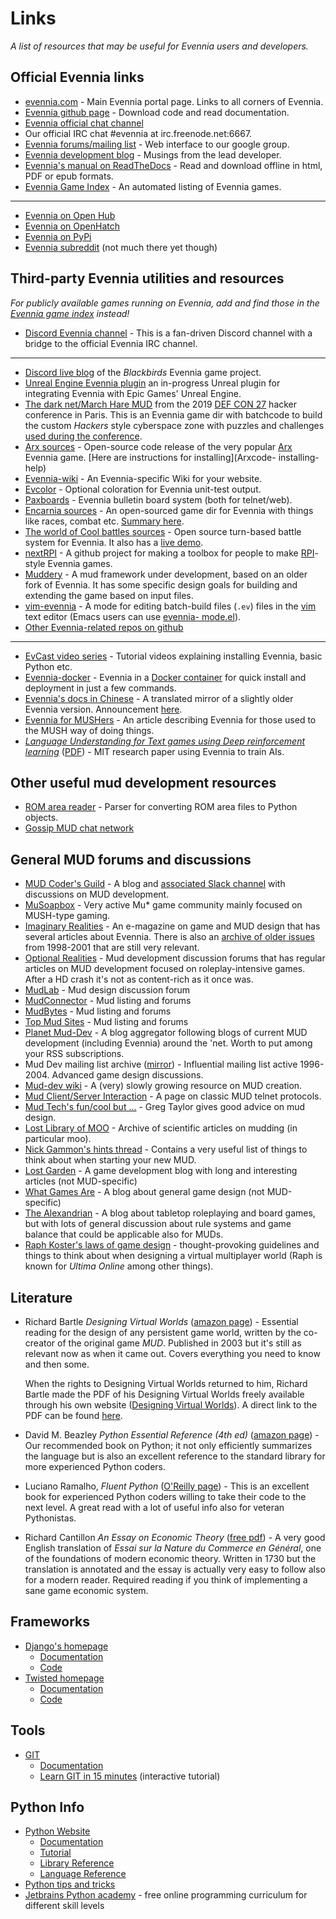 # Links

*A list of resources that may be useful for Evennia users and developers.*

## Official Evennia links

- [evennia.com](https://www.evennia.com) - Main Evennia portal page. Links to all corners of Evennia.
- [Evennia github page](https://github.com/evennia/evennia) - Download code and read documentation.
- [Evennia official chat
channel](https://webchat.freenode.net/?channels=evennia&uio=MT1mYWxzZSY5PXRydWUmMTE9MTk1JjEyPXRydWUbb)
- Our official IRC chat #evennia at irc.freenode.net:6667.
- [Evennia forums/mailing list](https://groups.google.com/group/evennia) - Web interface to our
google group.
- [Evennia development blog](https://evennia.blogspot.com/) - Musings from the lead developer.
- [Evennia's manual on ReadTheDocs](https://readthedocs.org/projects/evennia/) - Read and download
offline in html, PDF or epub formats.
- [Evennia Game Index](http://games.evennia.com/) - An automated listing of Evennia games.
----
- [Evennia on Open Hub](https://www.openhub.net/p/6906)
- [Evennia on OpenHatch](https://openhatch.org/projects/Evennia)
- [Evennia on PyPi](https://pypi.python.org/pypi/Evennia-MUD-Server/)
- [Evennia subreddit](https://www.reddit.com/r/Evennia/) (not much there yet though)

## Third-party Evennia utilities and resources

*For publicly available games running on Evennia, add and find those in the [Evennia game
index](http://games.evennia.com) instead!*

- [Discord Evennia channel](https://discord.gg/NecFePw) - This is a fan-driven Discord channel with
a bridge to the official Evennia IRC channel.

---

- [Discord live blog](https://discordapp.com/channels/517176782357528616/517176782781415434) of the
_Blackbirds_ Evennia game project.
- [Unreal Engine Evennia plugin](https://www.unrealengine.com/marketplace/en-US/slug/evennia-plugin)
  an in-progress Unreal plugin for integrating Evennia with Epic Games' Unreal Engine.
- [The dark net/March Hare MUD](https://github.com/thedarknet/evennia) from the 2019 [DEF CON
27](https://www.defcon.org/html/defcon-27/dc-27-index.html) hacker conference in Paris. This is an
Evennia game dir with batchcode to build the custom _Hackers_ style cyberspace zone with puzzles and
challenges [used during the conference](https://dcdark.net/home#).
- [Arx sources](https://github.com/Arx-Game/arxcode) - Open-source code release of the very popular
[Arx](https://play.arxmush.org/) Evennia game. [Here are instructions for installing](Arxcode-
installing-help)
- [Evennia-wiki](https://github.com/vincent-lg/evennia-wiki) - An Evennia-specific Wiki for your
website.
- [Evcolor](https://github.com/taladan/Pegasus/blob/origin/world/utilities/evcolor) - Optional
coloration for Evennia unit-test output.
- [Paxboards](https://github.com/aurorachain/paxboards) - Evennia bulletin board system (both for
telnet/web).
- [Encarnia sources](https://github.com/whitehorse-io/encarnia) - An open-sourced game dir for
Evennia with things like races, combat etc. [Summary
here](https://www.reddit.com/r/MUD/comments/6z6s3j/encarnia_an_evennia_python_mud_code_base_with/).
- [The world of Cool battles sources](https://github.com/FlutterSprite/coolbattles) - Open source
turn-based battle system for Evennia. It also has a [live demo](http://wcb.battlestudio.com/).
- [nextRPI](https://github.com/cluebyte/nextrpi) - A github project for making a toolbox for people
to make [RPI](https://www.topmudsites.com/forums/showthread.php?t=4804)-style Evennia games.
- [Muddery](https://github.com/muddery/muddery) - A mud framework under development, based on an
older fork of Evennia. It has some specific design goals for building and extending the game based
on input files.
- [vim-evennia](https://github.com/amfl/vim-evennia) - A mode for editing batch-build files (`.ev`)
files in the [vim](https://www.vim.org/) text editor (Emacs users can use [evennia-
mode.el](https://github.com/evennia/evennia/blob/master/evennia/utils/evennia-mode.el)).
- [Other Evennia-related repos on github](https://github.com/search?p=1&q=evennia)
----
- [EvCast video series](https://www.youtube.com/playlist?list=PLyYMNttpc-SX1hvaqlUNmcxrhmM64pQXl) -
Tutorial videos explaining installing Evennia, basic Python etc.
- [Evennia-docker](https://github.com/gtaylor/evennia-docker) - Evennia in a [Docker
container](https://www.docker.com/) for quick install and deployment in just a few commands.
- [Evennia's docs in Chinese](http://www.evenniacn.com/) - A translated mirror of a slightly older
Evennia version. Announcement [here](https://groups.google.com/forum/#!topic/evennia/3AXS8ZTzJaA).
- [Evennia for MUSHers](https://musoapbox.net/topic/1150/evennia-for-mushers) - An article describing
Evennia for those used to the MUSH way of doing things.
- *[Language Understanding for Text games using Deep reinforcement
learning](http://news.mit.edu/2015/learning-language-playing-computer-games-0924#_msocom_1)*
([PDF](https://people.csail.mit.edu/karthikn/pdfs/mud-play15.pdf)) - MIT research paper using Evennia
to train AIs.

## Other useful mud development resources

- [ROM area reader](https://github.com/ctoth/area_reader) - Parser for converting ROM area files to
Python objects.
- [Gossip MUD chat network](https://gossip.haus/)

## General MUD forums and discussions

- [MUD Coder's Guild](https://mudcoders.com/) - A blog and [associated Slack
  channel](https://slack.mudcoders.com/) with discussions on MUD development.
- [MuSoapbox](https://www.musoapbox.net/) - Very active Mu* game community mainly focused on MUSH-type gaming.
- [Imaginary Realities](http://journal.imaginary-realities.com/) - An e-magazine on game and MUD
  design that has several articles about Evennia. There is also an
  [archive of older issues](http://disinterest.org/resource/imaginary-realities/)
  from 1998-2001 that are still very relevant.
- [Optional Realities](http://optionalrealities.com/) - Mud development discussion forums that has
  regular articles on MUD development focused on roleplay-intensive games. After a HD crash it's not
  as content-rich as it once was.
- [MudLab](http://mudlab.org/) - Mud design discussion forum
- [MudConnector](http://www.mudconnect.com/) - Mud listing and forums
- [MudBytes](http://www.mudbytes.net/) - Mud listing and forums
- [Top Mud Sites](http://www.topmudsites.com/) - Mud listing and forums
- [Planet Mud-Dev](http://planet-muddev.disinterest.org/) - A blog aggregator following blogs of
  current MUD development (including Evennia) around the 'net. Worth to put among your RSS
  subscriptions.
- Mud Dev mailing list archive ([mirror](http://www.disinterest.org/resource/MUD-Dev/)) -
  Influential mailing list active 1996-2004. Advanced game design discussions.
- [Mud-dev wiki](http://mud-dev.wikidot.com/) - A (very) slowly growing resource on MUD creation.
- [Mud Client/Server Interaction](http://cryosphere.net/mud-protocol.html) - A page on classic MUD
  telnet protocols.
- [Mud Tech's fun/cool but ...](https://gc-taylor.com/blog/2013/01/08/mud-tech-funcool-dont-forget-ship-damned-thing/) -
  Greg Taylor gives good advice on mud design.
- [Lost Library of MOO](https://www.hayseed.net/MOO/) - Archive of scientific articles on mudding (in
particular moo).
- [Nick Gammon's hints thread](http://www.gammon.com.au/forum/bbshowpost.php?bbsubject_id=5959) -
Contains a very useful list of things to think about when starting your new MUD.
- [Lost Garden](http://www.lostgarden.com/) - A game development blog with long and interesting
  articles (not MUD-specific)
- [What Games Are](http://whatgamesare.com/) - A blog about general game design (not MUD-specific)
- [The Alexandrian](https://thealexandrian.net/) - A blog about tabletop roleplaying and board games,
  but with lots of general discussion about rule systems and game balance that could be applicable
  also for MUDs.
- [Raph Koster's laws of game design](https://www.raphkoster.com/games/laws-of-online-world-design/the-laws-of-online-world-design/) -
  thought-provoking guidelines and things to think about when designing a virtual multiplayer world
  (Raph is known for *Ultima Online* among other things).

## Literature

- Richard Bartle *Designing Virtual Worlds*
  ([amazon page](https://www.amazon.com/Designing-Virtual-Worlds-Richard-Bartle/dp/0131018167)) -
  Essential reading for the design of any persistent game
  world, written by the co-creator of the original game *MUD*. Published in 2003 but it's still as
  relevant now as when it came out. Covers everything you need to know and then some.

  When the rights to Designing Virtual Worlds returned to him, Richard Bartle
  made the PDF of his Designing Virtual Worlds freely available through his own
  website ([Designing Virtual Worlds](https://mud.co.uk/dvw/)). A direct link to
  the PDF can be found [here](https://mud.co.uk/richard/DesigningVirtualWorlds.pdf).
- David M. Beazley *Python Essential Reference (4th ed)*
  ([amazon page](https://www.amazon.com/Python-Essential-Reference-David-Beazley/dp/0672329786/)) -
  Our recommended book on Python; it not only efficiently summarizes the language but is also
  an excellent reference to the standard library for more experienced Python coders.
- Luciano Ramalho, *Fluent Python*
  ([O'Reilly page](https://shop.oreilly.com/product/0636920032519.do)) -
  This is an excellent book for experienced Python coders willing to take their code to the next level.
  A great read with a lot of useful info also for veteran Pythonistas.
- Richard Cantillon *An Essay on Economic Theory*
  ([free pdf](https://mises.org/books/essay_on_economic_theory_cantillon.pdf)) - A very good English
  translation of *Essai sur la Nature du Commerce en Général*, one of the foundations of modern
  economic theory. Written in 1730 but the translation is annotated and the essay is actually very
  easy to follow also for a modern reader. Required reading if you think of implementing a sane game
  economic system.

## Frameworks

- [Django's homepage](https://www.djangoproject.com/)
  - [Documentation](https://docs.djangoproject.com/en)
  - [Code](https://code.djangoproject.com/)
- [Twisted homepage](https://twistedmatrix.com/)
  - [Documentation](https://twistedmatrix.com/documents/current/core/howto/index.html)
  - [Code](https://twistedmatrix.com/trac/browser)

## Tools

- [GIT](https://git-scm.com/)
  - [Documentation](https://git-scm.com/documentation)
  - [Learn GIT in 15 minutes](https://try.github.io/levels/1/challenges/1) (interactive tutorial)

## Python Info

- [Python Website](https://www.python.org/)
  - [Documentation](https://www.python.org/doc/)
  - [Tutorial](https://docs.python.org/tut/tut.html)
  - [Library Reference](https://docs.python.org/lib/lib.html)
  - [Language Reference](https://docs.python.org/ref/ref.html)
- [Python tips and tricks](https://www.siafoo.net/article/52)
- [Jetbrains Python academy](https://hyperskill.org/onboarding?track=python) -
  free online programming curriculum for different skill levels
